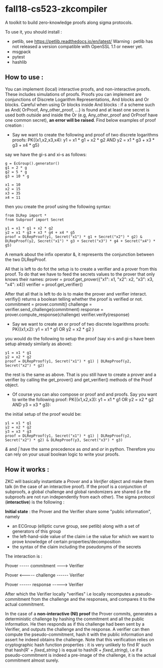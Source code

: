 # fall18-cs523-zkcompiler

A toolkit to build zero-knowledge proofs along sigma protocols.

To use it, you should install :
  - petlib, see https://petlib.readthedocs.io/en/latest/ 
      Warning : petlib has not released a version compatible with OpenSSL 1.1 or newer yet. 
  - msgpack
  - pytest
  - hashlib

## How to use :

You can implement (local) interactive proofs, and non-interactive proofs. These includes simulations of proofs.
Proofs you can implement are conjunctions of Discrete Logarithm Representations, And blocks and Or blocks.
Careful when using Or blocks inside And blocks : if a scheme such as And{ OrProof, Any_other_proof, ...} is found and at least one secret is used both outside and inside the Or (e.g, Any_other_proof and OrProof have one common secret), **an error will be raised**.
Find below examples of proof creation :


- Say we want to create the following and proof of two discrete logarithms proofs:  PK{(x1,x2,x3,x4): y1 = x1 * g1 + x2 * g2 AND y2 = x1 * g3 + x3 * g3 + x4 * g5}

say we have the gi-s and xi-s as follows:

	g = EcGroup().generator()
	g1 = 2 * g
	g2 = 5 * g
	g3 = 10 * g

	x1 = 10
	x2 = 15
	x3 = 35
	x4 = 11

then you create the proof using the following syntax:

	from DLRep import *
	from Subproof import Secret

	y1 = x1 * g1 + x2 * g2
	y2 = x1 * g3 + x3 * g4 + x4 * g5 
	proof = DLRepProof(y1, Secret("x1") * g1 + Secret("x2") * g2) & DLRepProof(y2, Secret("x1") * g3 + Secret("x3") * g4 + Secret("x4") * g5)

A remark about the infix operator &, it represents the conjunction between the two DLRepProof.

All that is left to do fot the setup is to create a verifier and a prover from this proof.
To do that we have to feed the secrets values to the prover that only knows their names:
	prover = proof.get_prover({"x1": x1, "x2": x2, "x3": x3, "x4": x4})
	verifier = proof.get_verifier()

After that all that is left to do is to make the prover and verifier interact. verifiy() returns 
a boolean telling whether the proof is verified or not.
	commitment = prover.commit()
	challenge = verifier.send_challenge(commitment)
	response = prover.compute_response(challenge)
	verifier.verify(response)

- Say we want to create an or proof of two discrete logarithms proofs: PK{(x1,x2): y1 = x1 * g1 OR y2 = x2 * g2 }

you would do the following to setup the proof (say xi-s and gi-s have been setup already similarly as above):

	y1 = x1 * g1
	y2 = x2 * g2
	proof = DLRepProof(y1, Secret("x1") * g1) | DLRepProof(y2, Secret("x2") * g2)

the rest is the same as above. That is you still have to create a prover and a verifier by calling the get_prover() and get_verifier() methods of the Proof object.

- Of course you can also compose or proof and and proofs. Say you want to write the following proof: PK{(x1,x2,x3): y1 = x1 * g1 OR y2 = x2 * g2 AND y3 = x3 * g3}:

 the initial setup of the proof would be:

	y1 = x1 * g1
	y2 = x2 * g2
	y3 = x3 * g3
	proof = DLRepProof(y1, Secret("x1") * g1) | DLRepProof(y2, Secret("x2") * g2) & DLRepProof(y3, Secret("x3") * g3)

*&* and *|* have the same precedence as *and* and *or* in python. Therefore you can rely on your usual boolean logic to write your proofs.

## How it works : 

ZKC will basically instantiate a *Prover* and a *Verifier* object and make them talk (in the case of an interactive proof). If the proof is a conjunction of subproofs, a global challenge and global randomizers are shared (i.e the subproofs are not run independently from each other).
The sigma protocol (**interactive**) is the following : 

**Initial state** : the Prover and the Verifier share some "public information", namely
 - an ECGroup (elliptic curve group, see petlib) along with a set of generators of this group
 - the left-hand-side value of the claim i.e the value for which we want to prove knowledge of certain properties/decomposition
 - the syntax of the claim including the pseudonyms of the secrets
 
 The interaction is :
          
Prover ----- commitment ---> Verifier

Prover <----- challenge ------ Verifier
           
Prover ------ response -----> Verifier

After which the Verifier locally "verifies" i.e locally recomputes a pseudo-commitment from the challenge and the responses, and compares it to the actual commitment.

In the case of a **non-interactive (NI) proof** the Prover commits, generates a deterministic challenge by hashing the commitment and all the public information. He then responds as if this challenge had been sent by a Verifier, and outputs the challenge and the response. A verifier can then compute the pseudo-commitment, hash it with the public information and assert he indeed obtains the challenge.
Note that this verification relies on cryptographic hash function properties : it is very unlikely to find R' such that hash(R' + *fixed_string* ) is equal to hash(R + *fixed_string*), i.e if a pseudo-commitment is indeed a pre-image of the challenge, it is the actual commitment almost surely.
